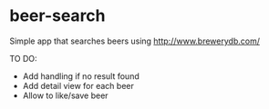 # beer-search

Simple app that searches beers using http://www.brewerydb.com/

TO DO:
* Add handling if no result found
* Add detail view for each beer
* Allow to like/save beer
